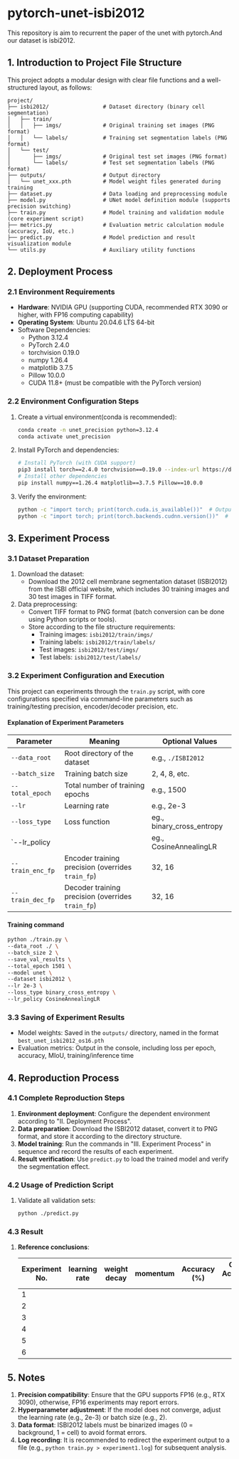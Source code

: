 # pytorch-unet-isbi2012
This repository is aim to recurrent the paper of the unet with pytorch.And our dataset is isbi2012.
## 1. Introduction to Project File Structure

This project adopts a modular design with clear file functions and a well-structured layout, as follows:

```plaintext
project/
├── isbi2012/                 # Dataset directory (binary cell segmentation)
│   ├── train/
│   │   ├── imgs/             # Original training set images (PNG format)
│   │   └── labels/           # Training set segmentation labels (PNG format)
│   └── test/
│       ├── imgs/             # Original test set images (PNG format)
│       └── labels/           # Test set segmentation labels (PNG format)
├── outputs/                  # Output directory
│   └── unet_xxx.pth          # Model weight files generated during training
├── dataset.py                # Data loading and preprocessing module
├── model.py                  # UNet model definition module (supports precision switching)
├── train.py                  # Model training and validation module (core experiment script)
├── metrics.py                # Evaluation metric calculation module (accuracy, IoU, etc.)
├── predict.py                # Model prediction and result visualization module
└── utils.py                  # Auxiliary utility functions
```

## 2. Deployment Process

### 2.1 Environment Requirements

- **Hardware**: NVIDIA GPU (supporting CUDA, recommended RTX 3090 or higher, with FP16 computing capability)
- **Operating System**: Ubuntu 20.04.6 LTS 64-bit
- Software Dependencies:
  - Python 3.12.4
  - PyTorch 2.4.0
  - torchvision 0.19.0
  - numpy 1.26.4
  - matplotlib 3.7.5
  - Pillow 10.0.0
  - CUDA 11.8+ (must be compatible with the PyTorch version)

### 2.2 Environment Configuration Steps

1. Create a virtual environment(conda is recommended):

   ```bash
   conda create -n unet_precision python=3.12.4
   conda activate unet_precision
   ```

2. Install PyTorch and dependencies:

   ```bash
   # Install PyTorch (with CUDA support)
   pip3 install torch==2.4.0 torchvision==0.19.0 --index-url https://download.pytorch.org/whl/cu118
   # Install other dependencies
   pip install numpy==1.26.4 matplotlib==3.7.5 Pillow==10.0.0
   ```

3. Verify the environment:

   ```bash
   python -c "import torch; print(torch.cuda.is_available())"  # Outputs True if GPU is available
   python -c "import torch; print(torch.backends.cudnn.version())"  # Verify CUDA configuration
   ```

## 3. Experiment Process

### 3.1 Dataset Preparation

1. Download the dataset:
   - Download the 2012 cell membrane segmentation dataset (ISBI2012) from the ISBI official website, which includes 30 training images and 30 test images in TIFF format.
2. Data preprocessing:
   - Convert TIFF format to PNG format (batch conversion can be done using Python scripts or tools).
   - Store according to the file structure requirements:
     - Training images: `isbi2012/train/imgs/`
     - Training labels: `isbi2012/train/labels/`
     - Test images: `isbi2012/test/imgs/`
     - Test labels: `isbi2012/test/labels/`

### 3.2 Experiment Configuration and Execution

This project can experiments through the `train.py` script, with core configurations specified via command-line parameters such as training/testing precision, encoder/decoder precision, etc.

#### Explanation of Experiment Parameters

| Parameter        | Meaning                                           | Optional Values           |
| ---------------- | ------------------------------------------------- | ------------------------- |
| `--data_root`    | Root directory of the dataset                     | e.g., `./ISBI2012`        |
| `--batch_size`   | Training batch size                               | 2, 4, 8, etc.             |
| `--total_epoch`  | Total number of training epochs                   | e.g., 1500                |
| `--lr`           | Learning rate                                     | e.g., 2e-3                |
| `--loss_type`    | Loss function                                     | eg., binary_cross_entropy |
| `--lr_policy     |                                                   | eg., CosineAnnealingLR    |
| `--train_enc_fp` | Encoder training precision (overrides `train_fp`) | 32, 16                    |
| `--train_dec_fp` | Decoder training precision (overrides `train_fp`) | 32, 16                    |

#### Training command

```bash
python ./train.py \
--data_root ./ \
--batch_size 2 \
--save_val_results \
--total_epoch 1501 \
--model unet \
--dataset isbi2012 \
--lr 2e-3 \
--loss_type binary_cross_entropy \
--lr_policy CosineAnnealingLR 
```

### 3.3 Saving of Experiment Results

- Model weights: Saved in the `outputs/` directory, named in the format `best_unet_isbi2012_os16.pth`
- Evaluation metrics: Output in the console, including loss per epoch, accuracy, MIoU, training/inference time

## 4. Reproduction Process

### 4.1 Complete Reproduction Steps

1. **Environment deployment**: Configure the dependent environment according to "II. Deployment Process".
2. **Data preparation**: Download the ISBI2012 dataset, convert it to PNG format, and store it according to the directory structure.
3. **Model training**: Run the commands in "III. Experiment Process" in sequence and record the results of each experiment.
4. **Result verification**: Use `predict.py` to load the trained model and verify the segmentation effect.

### 4.2 Usage of Prediction Script

1. Validate all validation sets:

   ```bash
   python ./predict.py
   ```

### 4.3 Result

1. **Reference conclusions**:

   | **Experiment No.** | **learning  rate** | **weight  decay** | **momentum** | **Accuracy (%)** | **Class Accuracy (%)** | **IoU (%)** |
   | ------------------ | ------------------ | ----------------- | ------------ | ---------------- | ---------------------- | ----------- |
   | 1                  |                    |                   |              |                  |                        |             |
   | 2                  |                    |                   |              |                  |                        |             |
   | 3                  |                    |                   |              |                  |                        |             |
   | 4                  |                    |                   |              |                  |                        |             |
   | 5                  |                    |                   |              |                  |                        |             |
   | 6                  |                    |                   |              |                  |                        |             |

## 5. Notes

1. **Precision compatibility**: Ensure that the GPU supports FP16 (e.g., RTX 3090), otherwise, FP16 experiments may report errors.
2. **Hyperparameter adjustment**: If the model does not converge, adjust the learning rate (e.g., 2e-3) or batch size (e.g., 2).
3. **Data format**: ISBI2012 labels must be binarized images (0 = background, 1 = cell) to avoid format errors.
4. **Log recording**: It is recommended to redirect the experiment output to a file (e.g., `python train.py > experiment1.log`) for subsequent analysis.
